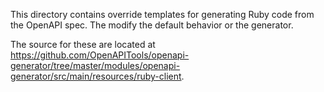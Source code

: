 This directory contains override templates for generating Ruby code from the OpenAPI spec.  The modify the default behavior or the generator.

The source for these are located at https://github.com/OpenAPITools/openapi-generator/tree/master/modules/openapi-generator/src/main/resources/ruby-client.
